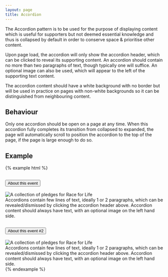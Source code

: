 ```yaml
---
layout: page
title: Accordion
---
```


The Accordion pattern is to be used for the purpose of displaying content which is useful for supporters but not deemed essential knowledge and thus is collapsed by default in order to conserve space & prioritise other content.

Upon page load, the accordion will only show the accordion header, which can be clicked to reveal its supporting content. An accordion should contain no more than two paragraphs of text, though typically one will suffice. An optional image can also be used, which will appear to the left of the supporting text content.

The accordion content should have a white background with no border but will be used in practice on pages with non-white backgrounds so it can be distinguished from neighbouring content.

## Behaviour
Only one accordion should be open on a page at any time. When this accordion fully completes its transition from collapsed to expanded, the page will automatically scroll to position the accordion to the top of the page, if the page is large enough to do so.

## Example

{% example html %}
  <div class="accordion">
    <h2 class="accordion-header"><button data-target="#accordion-1" data-toggle="collapse" aria-expanded="false" aria-controls="accordion-1">About this event</button></h2>
    <div id="accordion-1" class="collapse accordion-content">
      <div class="accordion-image">
        <img src="{{ site.baseurl }}/assets/images/rfl.jpg" alt="A collection of pledges for Race for Life" />
      </div>
      <div class="accordion-summary">Accordions contain few lines of text, ideally 1 or 2 paragraphs, which can be revealed/dismissed by clicking the accordion header above. Accordion content should always have text, with an optional image on the left hand side.</div>
    </div>
  </div>

  <div class="accordion">
    <h2 class="accordion-header"><button data-target="#accordion-2" data-toggle="collapse" aria-expanded="false" aria-controls="accordion-1">About this event #2</button></h2>
    <div id="accordion-2" class="collapse accordion-content">
      <div class="accordion-image">
        <img src="{{ site.baseurl }}/assets/images/rfl.jpg" alt="A collection of pledges for Race for Life" />
      </div>
      <div class="accordion-summary">Accordions contain few lines of text, ideally 1 or 2 paragraphs, which can be revealed/dismissed by clicking the accordion header above. Accordion content should always have text, with an optional image on the left hand side.</div>
    </div>
  </div>
{% endexample %}

